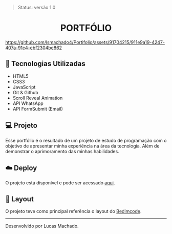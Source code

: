 > Status: versão 1.0

<h1 align='center'> PORTFÓLIO </h1>

https://github.com/lsmachado4/Portifolio/assets/91704215/911e9a19-4247-407a-91c4-ebf2304be862



## 🚀 Tecnologias Utilizadas
- HTML5
- CSS3
- JavaScript
- Git & Github
- Scroll Reveal Animation
- API WhatsApp
- API FormSubmit (Email)

## 💻 Projeto

Esse portfólio é o resultado de um projeto de estudo de programação com o objetivo de apresentar minha experiência na área da tecnologia. Além de demonstrar o aprimoramento das minhas habilidades.  


## ☁️ Deploy
O projeto está disponível e pode ser acessado [aqui](https://lucasmachado-portifolio-dev.surge.sh/).



## 🔖 Layout

O projeto teve como principal referência o layout do [Bedimcode](https://github.com/bedimcode/responsive-portfolio-website-patrick).

---

Desenvolvido por Lucas Machado.

